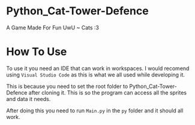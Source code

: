 # Python_Cat-Tower-Defence
A Game Made For Fun
UwU ~ Cats :3

# How To Use
To use it you need an IDE that can work in workspaces. I would recomend using `Visual Studio Code` as this is what we all used while developing it.

This is because you need to set the root folder to Python_Cat-Tower-Defence after cloning it. This is so the program can access all the sprites and data it needs.

After doing this you need to run `Main.py` in the `py` folder and it should all work.
